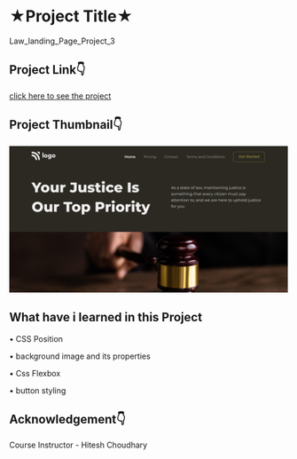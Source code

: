 # ★Project Title★

Law_landing_Page_Project_3


## Project Link👇

[click here to see the project](https://famous-yeot-ac3444.netlify.app/)

## Project Thumbnail👇


![thumbnail](https://github.com/webdevankur/Law_landing_Page_Project_3/blob/main/thumbnail.png)


## What have i learned in this Project
•	CSS Position

•	background image and its properties

• Css Flexbox

•	button styling


## Acknowledgement👇

Course Instructor - Hitesh Choudhary
